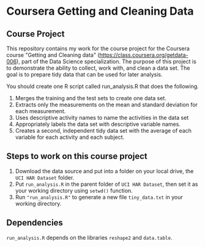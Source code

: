 # Coursera Getting and Cleaning Data

## Course Project

This repository contains my work for the course project for the Coursera course "Getting and Cleaning data" (https://class.coursera.org/getdata-006), part of the Data Science specialization. The purpose of this project is to demonstrate the ability to collect, work with, and clean a data set. The goal is to prepare tidy data that can be used for later analysis. 

You should create one R script called run_analysis.R that does the following. 
1. Merges the training and the test sets to create one data set.
2. Extracts only the measurements on the mean and standard deviation for each measurement. 
3. Uses descriptive activity names to name the activities in the data set
4. Appropriately labels the data set with descriptive variable names. 
5. Creates a second, independent tidy data set with the average of each variable for each activity and each subject. 

## Steps to work on this course project

1. Download the data source and put into a folder on your local drive, the ```UCI HAR Dataset``` folder.
2. Put ```run_analysis.R``` in the parent folder of ```UCI HAR Dataset```, then set it as your working directory using ```setwd()``` function.
3. Run ```"run_analysis.R"``` to generate a new file ```tiny_data.txt``` in your working directory.

## Dependencies

```run_analysis.R``` depends on the libraries ```reshape2``` and ```data.table```. 

